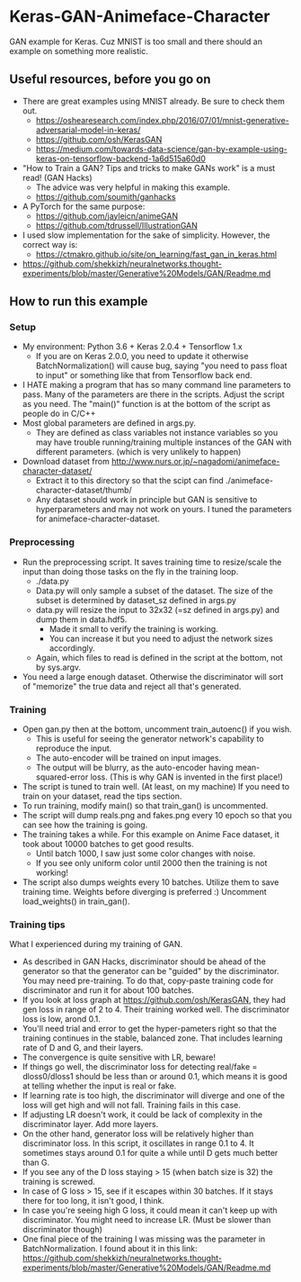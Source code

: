 # Keras-GAN-Animeface-Character

GAN example for Keras. Cuz MNIST is too small and there
should an example on something more realistic.


## Useful resources, before you go on

* There are great examples using MNIST already. Be sure to check them out.
    * https://oshearesearch.com/index.php/2016/07/01/mnist-generative-adversarial-model-in-keras/
    * https://github.com/osh/KerasGAN
    * https://medium.com/towards-data-science/gan-by-example-using-keras-on-tensorflow-backend-1a6d515a60d0
* "How to Train a GAN? Tips and tricks to make GANs work" is a must read! (GAN Hacks)
    * The advice was very helpful in making this example.
    * https://github.com/soumith/ganhacks
* A PyTorch for the same purpose:
    * https://github.com/jayleicn/animeGAN
    * https://github.com/tdrussell/IllustrationGAN
* I used slow implementation for the sake of simplicity. However, the correct way is:
    * https://ctmakro.github.io/site/on_learning/fast_gan_in_keras.html
* https://github.com/shekkizh/neuralnetworks.thought-experiments/blob/master/Generative%20Models/GAN/Readme.md


## How to run this example

### Setup
* My environment: Python 3.6 + Keras 2.0.4 + Tensorflow 1.x
    * If you are on Keras 2.0.0, you need to update it otherwise BatchNormalization() will
      cause bug, saying "you need to pass float to input" or something
      like that from Tensorflow back end.
* I HATE making a program that has so many command line parameters to pass.
  Many of the parameters are there in the scripts. Adjust the script as you need.
  The "main()" function is at the bottom of the script as people do in C/C++
* Most global parameters are defined in args.py.
    * They are defined as class variables not instance variables so you may have trouble
      running/training multiple instances of the GAN with different parameters.
      (which is very unlikely to happen)
* Download dataset from http://www.nurs.or.jp/~nagadomi/animeface-character-dataset/
    * Extract it to this directory so that the scipt can find
      ./animeface-character-dataset/thumb/
    * Any dataset should work in principle but GAN is sensitive to hyperparameters and may not work
      on yours. I tuned the parameters for animeface-character-dataset.

### Preprocessing
* Run the preprocessing script. It saves training time to resize/scale the input than
  doing those tasks on the fly in the training loop.
    * ./data.py
    * Data.py will only sample a subset of the dataset. The size of the subset is determined
      by dataset_sz defined in args.py
    * data.py will resize the input to 32x32 (=sz defined in args.py) and dump them in data.hdf5.
        * Made it small to verify the training is working.
        * You can increase it but you need to adjust the network sizes accordingly.
    * Again, which files to read is defined in the script at the bottom, not by sys.argv.
* You need a large enough dataset. Otherwise the discriminator will sort of "memorize"
  the true data and reject all that's generated.

### Training
* Open gan.py then at the bottom, uncomment train\_autoenc() if you wish.
    * This is useful for seeing the generator network's capability to reproduce the input.
    * The auto-encoder will be trained on input images.
    * The output will be blurry, as the auto-encoder having mean-squared-error loss.
      (This is why GAN is invented in the first place!)
* The script is tuned to train well. (At least, on my machine)
  If you need to train on your dataset, read the tips section.
* To run training, modify main() so that train\_gan() is uncommented.
* The script will dump reals.png and fakes.png every 10 epoch so that you can see
  how the training is going.
* The training takes a while. For this example on Anime Face dataset, it took about 10000 batches
  to get good results.
    * Until batch 1000, I saw just some color changes with noise.
    * If you see only uniform color until 2000 then the training is not working!
* The script also dumps weights every 10 batches. Utilize them to save training time.
  Weights before diverging is preferred :)
  Uncomment load\_weights() in train\_gan().

### Training tips
What I experienced during my training of GAN.
* As described in GAN Hacks, discriminator should be ahead of the generator so that
  the generator can be "guided" by the discriminator. You may need pre-training.
  To do that, copy-paste training code for discriminator and run it for about 100 batches.
* If you look at loss graph at https://github.com/osh/KerasGAN,
  they had gen loss in range of 2 to 4. Their training worked well.
  The discriminator loss is low, arond 0.1.
* You'll need trial and error to get the hyper-pameters right
  so that the training continues in the stable, balanced zone.
  That includes learning rate of D and G, and their layers.
* The convergence is quite sensitive with LR, beware!
* If things go well, the discriminator loss for detecting real/fake = dloss0/dloss1 should
  be less than or around 0.1, which means it is good at telling whether the input is real or fake.
* If learning rate is too high, the discriminator will diverge and
  one of the loss will get high and will not fall. Training fails in this case.
* If adjusting LR doesn't work, it could be lack of complexity in the discriminator layer.
  Add more layers.
* On the other hand, generator loss will be relatively higher than discriminator loss.
  In this script, it oscillates in range 0.1 to 4.
  It sometimes stays around 0.1 for quite a while until D gets much better than G.
* If you see any of the D loss staying > 15 (when batch size is 32) the training is screwed.
* In case of G loss > 15, see if it escapes within 30 batches.
  If it stays there for too long, it isn't good, I think.
* In case you're seeing high G loss, it could mean it can't keep up with discriminator.
  You might need to increase LR. (Must be slower than discriminator though)
* One final piece of the training I was missing was the parameter in BatchNormalization.
  I found about it in this link:
  https://github.com/shekkizh/neuralnetworks.thought-experiments/blob/master/Generative%20Models/GAN/Readme.md
